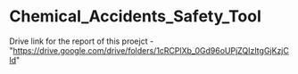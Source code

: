 # Chemical_Accidents_Safety_Tool

Drive link for the report of this proejct - "https://drive.google.com/drive/folders/1cRCPlXb_0Gd96oUPjZQIzItgGjKzjCld"
